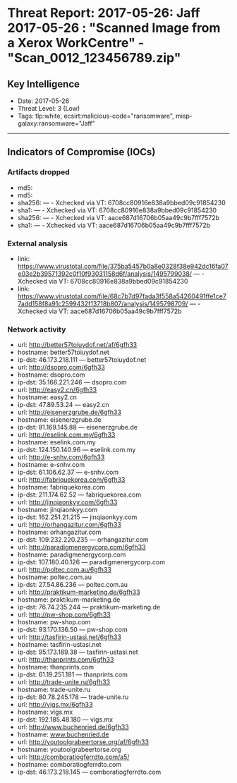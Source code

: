 # Threat Report: 2017-05-26: Jaff 2017-05-26 : "Scanned Image from a Xerox WorkCentre" - "Scan_0012_123456789.zip"


## Key Intelligence
* Date: 2017-05-26
* Threat Level: 3 (Low)
* Tags: tlp:white, ecsirt:malicious-code="ransomware", misp-galaxy:ransomware="Jaff"

---

## Indicators of Compromise (IOCs)
### Artifacts dropped
* md5: <md5>
* md5: <md5>
* sha256: <sha256> — - Xchecked via VT: 6708cc80916e838a9bbed09c91854230
* sha1: <sha1> — - Xchecked via VT: 6708cc80916e838a9bbed09c91854230
* sha256: <sha256> — - Xchecked via VT: aace687d16706b05aa49c9b7fff7572b
* sha1: <sha1> — - Xchecked via VT: aace687d16706b05aa49c9b7fff7572b

### External analysis
* link: https://www.virustotal.com/file/375ba5457b0a8e0328f38e942dc16fa07e03e2b39571392c0f10f93031158d6f/analysis/1495799038/ — - Xchecked via VT: 6708cc80916e838a9bbed09c91854230
* link: https://www.virustotal.com/file/68c7b7d97fada3f558a54260491ffe1ce77add158f8a91c2599432f13718b807/analysis/1495798709/ — - Xchecked via VT: aace687d16706b05aa49c9b7fff7572b

### Network activity
* url: http://better57toiuydof.net/af/6gfh33
* hostname: better57toiuydof.net
* ip-dst: 46.173.218.111 — better57toiuydof.net
* url: http://dsopro.com/6gfh33
* hostname: dsopro.com
* ip-dst: 35.166.221.246 — dsopro.com
* url: http://easy2.cn/6gfh33
* hostname: easy2.cn
* ip-dst: 47.89.53.24 — easy2.cn
* url: http://eisenerzgrube.de/6gfh33
* hostname: eisenerzgrube.de
* ip-dst: 81.169.145.88 — eisenerzgrube.de
* url: http://eselink.com.my/6gfh33
* hostname: eselink.com.my
* ip-dst: 124.150.140.96 — eselink.com.my
* url: http://e-snhv.com/6gfh33
* hostname: e-snhv.com
* ip-dst: 61.106.62.37 — e-snhv.com
* url: http://fabriquekorea.com/6gfh33
* hostname: fabriquekorea.com
* ip-dst: 211.174.62.52 — fabriquekorea.com
* url: http://jinqiaonkyy.com/6gfh33
* hostname: jinqiaonkyy.com
* ip-dst: 162.251.21.215 — jinqiaonkyy.com
* url: http://orhangazitur.com/6gfh33
* hostname: orhangazitur.com
* ip-dst: 109.232.220.235 — orhangazitur.com
* url: http://paradigmenergycorp.com/6gfh33
* hostname: paradigmenergycorp.com
* ip-dst: 107.180.40.126 — paradigmenergycorp.com
* url: http://poltec.com.au/6gfh33
* hostname: poltec.com.au
* ip-dst: 27.54.86.236 — poltec.com.au
* url: http://praktikum-marketing.de/6gfh33
* hostname: praktikum-marketing.de
* ip-dst: 76.74.235.244 — praktikum-marketing.de
* url: http://pw-shop.com/6gfh33
* hostname: pw-shop.com
* ip-dst: 93.170.136.50 — pw-shop.com
* url: http://tasfirin-ustasi.net/6gfh33
* hostname: tasfirin-ustasi.net
* ip-dst: 95.173.189.38 — tasfirin-ustasi.net
* url: http://thanprints.com/6gfh33
* hostname: thanprints.com
* ip-dst: 61.19.251.181 — thanprints.com
* url: http://trade-unite.ru/6gfh33
* hostname: trade-unite.ru
* ip-dst: 80.78.245.178 — trade-unite.ru
* url: http://vigs.mx/6gfh33
* hostname: vigs.mx
* ip-dst: 192.185.48.180 — vigs.mx
* url: http://www.buchenried.de/6gfh33
* hostname: www.buchenried.de
* url: http://youtoolgrabeertorse.org/af/6gfh33
* hostname: youtoolgrabeertorse.org
* url: http://comboratiogferrdto.com/a5/
* hostname: comboratiogferrdto.com
* ip-dst: 46.173.218.145 — comboratiogferrdto.com
